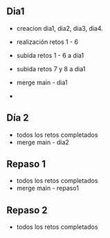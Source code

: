 ## Dia1


- creacion dia1, dia2, dia3, dia4.
- realización retos 1 - 6
- subida retos 1 - 6 a dia1
- subida retos 7 y 8 a dia1
- merge main - dia1

- 
## Día 2

- todos los retos completados
- merge main - dia2

## Repaso 1
- todos los retos completados
- merge main - repaso1

## Repaso 2
- todos los retos completados